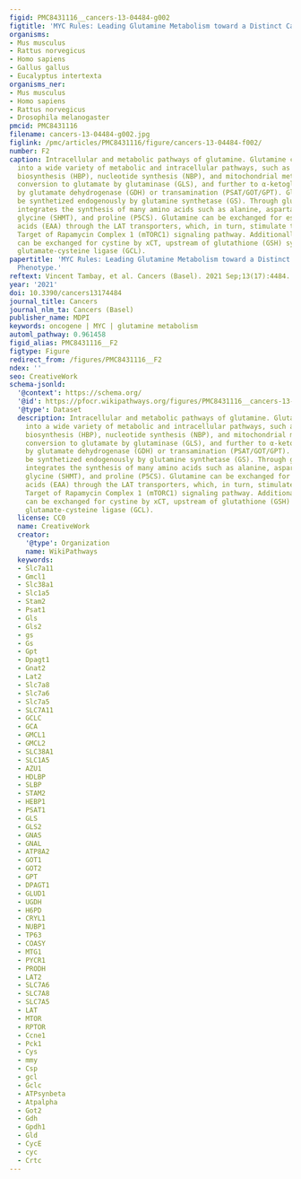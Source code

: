 ```yaml
---
figid: PMC8431116__cancers-13-04484-g002
figtitle: 'MYC Rules: Leading Glutamine Metabolism toward a Distinct Cancer Cell Phenotype'
organisms:
- Mus musculus
- Rattus norvegicus
- Homo sapiens
- Gallus gallus
- Eucalyptus intertexta
organisms_ner:
- Mus musculus
- Homo sapiens
- Rattus norvegicus
- Drosophila melanogaster
pmcid: PMC8431116
filename: cancers-13-04484-g002.jpg
figlink: /pmc/articles/PMC8431116/figure/cancers-13-04484-f002/
number: F2
caption: Intracellular and metabolic pathways of glutamine. Glutamine can integrate
  into a wide variety of metabolic and intracellular pathways, such as hexosamine
  biosynthesis (HBP), nucleotide synthesis (NBP), and mitochondrial metabolism through
  conversion to glutamate by glutaminase (GLS), and further to α-ketoglutarate (αKG)
  by glutamate dehydrogenase (GDH) or transamination (PSAT/GOT/GPT). Glutamine can
  be synthetized endogenously by glutamine synthetase (GS). Through glutamate, glutamine
  integrates the synthesis of many amino acids such as alanine, aspartate, serine,
  glycine (SHMT), and proline (P5CS). Glutamine can be exchanged for essential amino
  acids (EAA) through the LAT transporters, which, in turn, stimulate the mechanistic
  Target of Rapamycin Complex 1 (mTORC1) signaling pathway. Additionally, glutamate
  can be exchanged for cystine by xCT, upstream of glutathione (GSH) synthesis through
  glutamate-cysteine ligase (GCL).
papertitle: 'MYC Rules: Leading Glutamine Metabolism toward a Distinct Cancer Cell
  Phenotype.'
reftext: Vincent Tambay, et al. Cancers (Basel). 2021 Sep;13(17):4484.
year: '2021'
doi: 10.3390/cancers13174484
journal_title: Cancers
journal_nlm_ta: Cancers (Basel)
publisher_name: MDPI
keywords: oncogene | MYC | glutamine metabolism
automl_pathway: 0.961458
figid_alias: PMC8431116__F2
figtype: Figure
redirect_from: /figures/PMC8431116__F2
ndex: ''
seo: CreativeWork
schema-jsonld:
  '@context': https://schema.org/
  '@id': https://pfocr.wikipathways.org/figures/PMC8431116__cancers-13-04484-g002.html
  '@type': Dataset
  description: Intracellular and metabolic pathways of glutamine. Glutamine can integrate
    into a wide variety of metabolic and intracellular pathways, such as hexosamine
    biosynthesis (HBP), nucleotide synthesis (NBP), and mitochondrial metabolism through
    conversion to glutamate by glutaminase (GLS), and further to α-ketoglutarate (αKG)
    by glutamate dehydrogenase (GDH) or transamination (PSAT/GOT/GPT). Glutamine can
    be synthetized endogenously by glutamine synthetase (GS). Through glutamate, glutamine
    integrates the synthesis of many amino acids such as alanine, aspartate, serine,
    glycine (SHMT), and proline (P5CS). Glutamine can be exchanged for essential amino
    acids (EAA) through the LAT transporters, which, in turn, stimulate the mechanistic
    Target of Rapamycin Complex 1 (mTORC1) signaling pathway. Additionally, glutamate
    can be exchanged for cystine by xCT, upstream of glutathione (GSH) synthesis through
    glutamate-cysteine ligase (GCL).
  license: CC0
  name: CreativeWork
  creator:
    '@type': Organization
    name: WikiPathways
  keywords:
  - Slc7a11
  - Gmcl1
  - Slc38a1
  - Slc1a5
  - Stam2
  - Psat1
  - Gls
  - Gls2
  - gs
  - Gs
  - Gpt
  - Dpagt1
  - Gnat2
  - Lat2
  - Slc7a8
  - Slc7a6
  - Slc7a5
  - SLC7A11
  - GCLC
  - GCA
  - GMCL1
  - GMCL2
  - SLC38A1
  - SLC1A5
  - AZU1
  - HDLBP
  - SLBP
  - STAM2
  - HEBP1
  - PSAT1
  - GLS
  - GLS2
  - GNAS
  - GNAL
  - ATP8A2
  - GOT1
  - GOT2
  - GPT
  - DPAGT1
  - GLUD1
  - UGDH
  - H6PD
  - CRYL1
  - NUBP1
  - TP63
  - COASY
  - MTG1
  - PYCR1
  - PRODH
  - LAT2
  - SLC7A6
  - SLC7A8
  - SLC7A5
  - LAT
  - MTOR
  - RPTOR
  - Ccne1
  - Pck1
  - Cys
  - mmy
  - Csp
  - gcl
  - Gclc
  - ATPsynbeta
  - Atpalpha
  - Got2
  - Gdh
  - Gpdh1
  - Gld
  - CycE
  - cyc
  - Crtc
---
```

